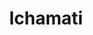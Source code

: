 ---
title: "Ichamati"
title_bn: "ইছামতি নদী"
description: "Ichamati river starts from the conjunction of several streams of Thandachari hill and ends at the Karnaphuli river. It covers Chittagong district. The total length of the river is 34 km. It has religious history."
---